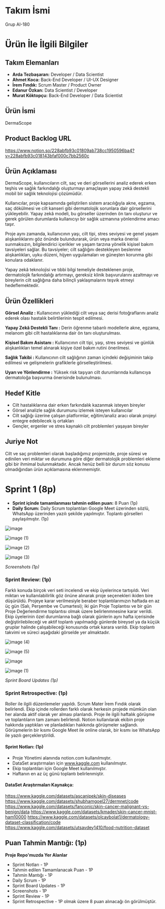 # Takım İsmi
Grup AI-180
# Ürün İle İlgili Bilgiler

## Takım Elemanları
* **Arda Tezbaşaran:** Developer / Data Scientist
* **Ahmet Koca:** Back-End Developer / UI-UX Designer
* **İrem Fındık:** Scrum Master / Product Owner
* **Edanur Özkan:** Data Scientist / Developer
* **Murat Köktopçu:** Back-End Developer / Data Scientist

## Ürün İsmi
DermaScope
## Product Backlog URL
https://www.notion.so/228abfb93c01809ab738cc1950596ba4?v=228abfb93c018143bfaf000c7bb2560c

## Ürün Açıklaması
  DermaScope, kullanıcıların cilt, saç ve deri görsellerini analiz ederek erken teşhis ve sağlık farkındalığı oluşturmayı amaçlayan yapay zekâ destekli mobil bir sağlık teknolojisi çözümüdür.

  Kullanıcılar, proje kapsamında geliştirilen sistem aracılığıyla akne, egzama, saç dökülmesi ve cilt kanseri gibi dermatolojik sorunlara dair görsellerini yükleyebilir. Yapay zekâ modeli, bu görseller üzerinden ön tanı oluşturur ve gerek görülen durumlarda kullanıcıyı bir sağlık uzmanına yönlendirme amacı taşır.

  Proje aynı zamanda, kullanıcının yaşı, cilt tipi, stres seviyesi ve genel yaşam alışkanlıklarını göz önünde bulundurarak, ürün veya marka önerisi sunmaksızın, bilgilendirici içerikler ve yaşam tarzına yönelik kişisel bakım tavsiyeleri sağlar. Bu tavsiyeler; cilt sağlığını destekleyen beslenme alışkanlıkları, uyku düzeni, hijyen uygulamaları ve güneşten korunma gibi konulara odaklanır.

  Yapay zekâ teknolojisi ve tıbbi bilgi temeliyle desteklenen proje, dermatolojik farkındalığı artırmayı, gereksiz klinik başvurularını azaltmayı ve bireylerin cilt sağlığına daha bilinçli yaklaşmalarını teşvik etmeyi hedeflemektedir.
## Ürün Özellikleri
**Görsel Analiz :**
Kullanıcının yüklediği cilt veya saç derisi fotoğraflarını analiz ederek olası hastalık belirtilerinin tespit edilmesi.

**Yapay Zekâ Destekli Tanı :**
Derin öğrenme tabanlı modellerle akne, egzama, melanom gibi cilt hastalıklarına dair ön tanı oluşturulması.

**Kişisel Bakım Asistanı :**
  Kullanıcının cilt tipi, yaşı, stres seviyesi ve günlük alışkanlıkları temel alınarak kişiye özel bakım rutini önerilmesi.

**Sağlık Takibi :**
  Kullanıcının cilt sağlığının zaman içindeki değişiminin takip edilmesi ve gelişmelerin grafiklerle görselleştirilmesi.

**Uyarı ve Yönlendirme :**
Yüksek risk taşıyan cilt durumlarında kullanıcıya dermatoloğa başvurma önerisinde bulunulması.

## Hedef Kitle
- Cilt hastalıklarına dair erken farkındalık kazanmak isteyen bireyler
- Görsel analizle sağlık durumunu izlemek isteyen kullanıcılar
- Cilt sağlığı üzerine çalışan platformlar, eğitim/analiz aracı olarak projeyi entegre edebilecek iş ortakları
- Gençler, ergenler ve stres kaynaklı cilt problemleri yaşayan bireyler

## Juriye Not
  Cilt ve saç problemleri olarak başladığımız projemizde, proje süresi ve edinilen veri miktar ve durumuna göre diğer dermatolojik problemleri ekleme gibi bir ihmimal bulunmaktadır. Ancak henüz belli bir durum söz konusu olmadığından ürün açıklamasına eklenmemiştir.

# Sprint 1   (8p)
- **Sprint içinde tamamlanması tahmin edilen puan:** 8 Puan  (1p)
- **Daily Scrum:** Daily Scrum toplantıları Google Meet üzerinden sözlü, WhatsApp üzerinden yazılı şekilde yapılmıştır. Toplantı görselleri paylaşılmıştır.  (1p)

![image](https://github.com/user-attachments/assets/3aea18a1-adfb-4e25-9512-e5a2556890bd)

![image (1)](https://github.com/user-attachments/assets/7239d3eb-632c-4590-8fea-076879c31fe2)

![image (2)](https://github.com/user-attachments/assets/2fd42b86-d867-42c8-9c70-49bf973120fa)

![image (3)](https://github.com/user-attachments/assets/9d26d8c1-6e47-49f2-8f6d-8e3ea83ba843)

*Screenshots  (1p)*

### Sprint Review:  (1p)
Farklı konuda birçok veri seti incelendi ve ekip üyelerince tartışıldı. Veri miktarı ve kullanılabilirlik göz önüne alınarak proje seçenekleri ikiden bire düşürüldü. Projeye karar verilmesiyle beraber toplantılarımızın haftada en az üç gün (Salı, Perşembe ve Cumartesi); iki gün Proje Toplantısı ve bir gün Proje Değerlendirme toplantısı olmak üzere belirlenmnesine karar verildi. Ekip üyelerinin özel durumlarına bağlı olarak günlerin aynı hafta içerisinde değiştirilebileceği ve aktif toplantı yapılmadığı günlerde bireysel ya da küçük gruplar halinde çalışabileceği konusunda ortak karara varıldı. Ekip toplantı takvimi ve süreci aşağıdaki görselde yer almaktadır.

![image (4)](https://github.com/user-attachments/assets/e586d433-a368-4d20-aa99-03cc0afe1f4a)

![image (5)](https://github.com/user-attachments/assets/e90e3a3f-34f6-4f29-8025-7afe5bbe8d4d)


![image](https://github.com/user-attachments/assets/4a6fdf08-0d89-4bbb-b31f-37e9e39b6adf)

![image (1)](https://github.com/user-attachments/assets/deb598bf-67c1-4c99-85f5-b0499b590792)

*Sprint Board Updates  (1p)*

### Sprint Retrospective:  (1p)
Roller ile ilgili düzenlemeler yapıldı. Scrum Mater İrem Fındık olarak belirlendi. Ekip içinde rollerden farklı olarak herkesin projede mümkün olan her alanda aktif olarak yer alması planlandı. Proje ile ilgili haftalık görüşme ve toplantıların tam zamanı belirlendi. Notion kullanılarak ekibin proje hakkında yaptıkları ve planladıkları hakkında görüşmeler sağlandı. Görüşmelerin bir kısmı Google Meet ile online olarak, bir kısmı ise WhatsApp ile yazılı gerçeklerştirildi.

#### Sprint Notları:  (1p)
* Proje Yönetimi alanında notion.com kullanılmıştır.
* DataSet araştırmaları için www.kaggle.com kullanılmıştır.
* Ekip toplantıları için Google Meet kullanılmıştır.
* Haftanın en az üç günü toplantı belirlenmiştir.

#### DataSet Araştırmaları Kaynakça:
https://www.kaggle.com/datasets/ascanipek/skin-diseases
https://www.kaggle.com/datasets/shubhamgoel27/dermnet/code
https://www.kaggle.com/datasets/fanconic/skin-cancer-malignant-vs-benign/data
https://www.kaggle.com/datasets/kmader/skin-cancer-mnist-ham10000
https://www.kaggle.com/datasets/olcaybolat1/dermatology-dataset-classification/code
https://www.kaggle.com/datasets/utsavdey1410/food-nutrition-dataset

## Puan Tahmin Mantığı:  (1p)
**Proje Repo'muzda Yer Alanlar**
* Sprint Notları - 1P
* Tahmin edilen Tamamlanacak Puan - 1P
* Tahmin Mantığı - 1P
* Daily Scrum - 1P
* Sprint Board Updates - 1P
* Screenshots - 1P
* Sprint Review - 1P
* Sprint Retrospective - 1P
olmak üzere 8 puan alınacağı ön görülmüştür.
